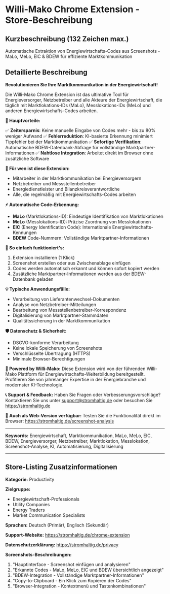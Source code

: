 # Willi-Mako Chrome Extension - Store-Beschreibung

## Kurzbeschreibung (132 Zeichen max.)
Automatische Extraktion von Energiewirtschafts-Codes aus Screenshots - MaLo, MeLo, EIC & BDEW für effiziente Marktkommunikation

## Detaillierte Beschreibung

**Revolutionieren Sie Ihre Marktkommunikation in der Energiewirtschaft!**

Die Willi-Mako Chrome Extension ist das ultimative Tool für Energieversorger, Netzbetreiber und alle Akteure der Energiewirtschaft, die täglich mit Marktlokations-IDs (MaLo), Messlokations-IDs (MeLo) und anderen Energiewirtschafts-Codes arbeiten.

**🚀 Hauptvorteile:**

✅ **Zeitersparnis**: Keine manuelle Eingabe von Codes mehr - bis zu 80% weniger Aufwand
✅ **Fehlerreduktion**: KI-basierte Erkennung minimiert Tippfehler bei der Marktkommunikation
✅ **Sofortige Verifikation**: Automatische BDEW-Datenbank-Abfrage für vollständige Marktpartner-Informationen
✅ **Nahtlose Integration**: Arbeitet direkt im Browser ohne zusätzliche Software

**🎯 Für wen ist diese Extension:**
- Mitarbeiter in der Marktkommunikation bei Energieversorgern
- Netzbetreiber und Messstellenbetreiber
- Energiedienstleister und Bilanzkreisverantwortliche
- Alle, die regelmäßig mit Energiewirtschafts-Codes arbeiten

**⚡ Automatische Code-Erkennung:**
- **MaLo** (Marktlokations-ID): Eindeutige Identifikation von Marktlokationen
- **MeLo** (Messlokations-ID): Präzise Zuordnung von Messlokationen  
- **EIC** (Energy Identification Code): Internationale Energiewirtschafts-Kennungen
- **BDEW** Code-Nummern: Vollständige Marktpartner-Informationen

**🔧 So einfach funktioniert's:**
1. Extension installieren (1 Klick)
2. Screenshot erstellen oder aus Zwischenablage einfügen
3. Codes werden automatisch erkannt und können sofort kopiert werden
4. Zusätzliche Marktpartner-Informationen werden aus der BDEW-Datenbank geladen

**💡 Typische Anwendungsfälle:**
- Verarbeitung von Lieferantenwechsel-Dokumenten
- Analyse von Netzbetreiber-Mitteilungen
- Bearbeitung von Messstellenbetreiber-Korrespondenz
- Digitalisierung von Marktpartner-Stammdaten
- Qualitätssicherung in der Marktkommunikation

**🛡️ Datenschutz & Sicherheit:**
- DSGVO-konforme Verarbeitung
- Keine lokale Speicherung von Screenshots
- Verschlüsselte Übertragung (HTTPS)
- Minimale Browser-Berechtigungen

**🌟 Powered by Willi-Mako:**
Diese Extension wird von der führenden Willi-Mako Plattform für Energiewirtschafts-Weiterbildung bereitgestellt. Profitieren Sie von jahrelanger Expertise in der Energiebranche und modernster KI-Technologie.

**📞 Support & Feedback:**
Haben Sie Fragen oder Verbesserungsvorschläge? Kontaktieren Sie uns unter support@stromhaltig.de oder besuchen Sie https://stromhaltig.de

**🔗 Auch als Web-Version verfügbar:**
Testen Sie die Funktionalität direkt im Browser: https://stromhaltig.de/screenshot-analysis

---

**Keywords:** Energiewirtschaft, Marktkommunikation, MaLo, MeLo, EIC, BDEW, Energieversorger, Netzbetreiber, Marktlokation, Messlokation, Screenshot-Analyse, KI, Automatisierung, Digitalisierung

---

## Store-Listing Zusatzinformationen

**Kategorie:** Productivity

**Zielgruppe:** 
- Energiewirtschaft-Professionals
- Utility Companies
- Energy Traders
- Market Communication Specialists

**Sprachen:** Deutsch (Primär), Englisch (Sekundär)

**Support-Website:** https://stromhaltig.de/chrome-extension

**Datenschutzerklärung:** https://stromhaltig.de/privacy

**Screenshots-Beschreibungen:**
1. "Hauptinterface - Screenshot einfügen und analysieren"
2. "Erkannte Codes - MaLo, MeLo, EIC und BDEW übersichtlich angezeigt" 
3. "BDEW-Integration - Vollständige Marktpartner-Informationen"
4. "Copy-to-Clipboard - Ein Klick zum Kopieren der Codes"
5. "Browser-Integration - Kontextmenü und Tastenkombinationen"
